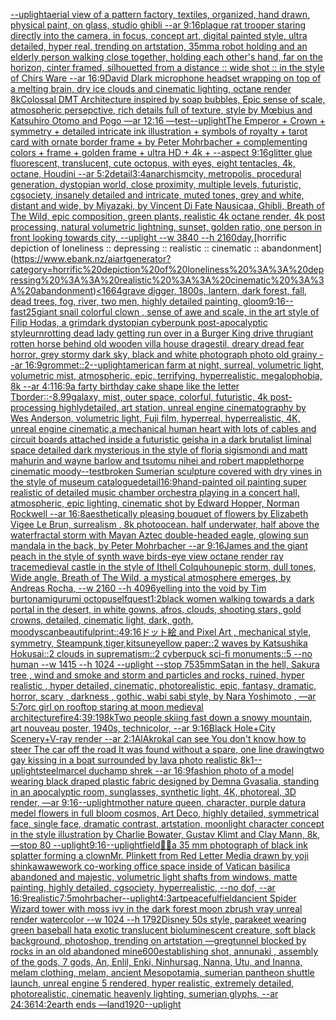 [--uplight](https://www.ebank.nz/aiartgenerator?category=--uplight)[aerial view of a pattern factory, textiles, organized, hand drawn, physical paint, on glass, studio ghibli --ar 9:16](https://www.ebank.nz/aiartgenerator?category=aerial%20view%20of%20a%20pattern%20factory%2C%20textiles%2C%20organized%2C%20hand%20drawn%2C%20physical%20paint%2C%20on%20glass%2C%20studio%20ghibli%20--ar%209%3A16)[plague rat trooper staring directly into the camera, in focus, concept art, digital painted style, ultra detailed, hyper real, trending on artstation, 35mm](https://www.ebank.nz/aiartgenerator?category=plague%20rat%20trooper%20staring%20directly%20into%20the%20camera%2C%20in%20focus%2C%20concept%20art%2C%20digital%20painted%20style%2C%20ultra%20detailed%2C%20hyper%20real%2C%20trending%20on%20artstation%2C%2035mm)[a robot holding and an elderly person walking close together, holding each other's hand, far  on the horizon, cinter framed, silhouetted from a distance :: wide shot :: in the style of Chirs Ware --ar 16:9](https://www.ebank.nz/aiartgenerator?category=a%20robot%20holding%20and%20an%20elderly%20person%20walking%20close%20together%2C%20holding%20each%20other%27s%20hand%2C%20far%20%20on%20the%20horizon%2C%20cinter%20framed%2C%20silhouetted%20from%20a%20distance%20%3A%3A%20wide%20shot%20%3A%3A%20in%20the%20style%20of%20Chirs%20Ware%20--ar%2016%3A9)[David Dlark microphone headset wrapping on top of a melting brain, dry ice clouds and cinematic lighting, octane render 8k](https://www.ebank.nz/aiartgenerator?category=David%20Dlark%20microphone%20headset%20wrapping%20on%20top%20of%20a%20melting%20brain%2C%20dry%20ice%20clouds%20and%20cinematic%20lighting%2C%20octane%20render%208k)[Colossal DMT Architecture inspired by soap bubbles, Epic sense of scale, atmospheric persepctive, rich details full of texture, style by Mœbius and Katsuhiro Otomo and Pogo —ar 12:16 —test](https://www.ebank.nz/aiartgenerator?category=Colossal%20DMT%20Architecture%20inspired%20by%20soap%20bubbles%2C%20Epic%20sense%20of%20scale%2C%20atmospheric%20persepctive%2C%20rich%20details%20full%20of%20texture%2C%20style%20by%20M%C5%93bius%20and%20Katsuhiro%20Otomo%20and%20Pogo%20%E2%80%94ar%2012%3A16%20%E2%80%94test)[--uplight](https://www.ebank.nz/aiartgenerator?category=--uplight)[The Emperor + Crown + symmetry + detailed intricate ink illustration + symbols of royalty + tarot card with ornate border frame + by Peter Mohrbacher + complementing colors + frame + golden frame + ultra HD + 4k + --aspect 9:16](https://www.ebank.nz/aiartgenerator?category=The%20Emperor%20%2B%20Crown%20%2B%20symmetry%20%2B%20detailed%20intricate%20ink%20illustration%20%2B%20symbols%20of%20royalty%20%2B%20tarot%20card%20with%20ornate%20border%20frame%20%2B%20by%20Peter%20Mohrbacher%20%2B%20complementing%20colors%20%2B%20frame%20%2B%20golden%20frame%20%2B%20ultra%20HD%20%2B%204k%20%2B%20--aspect%209%3A16)[glitter glue fluorescent, translucent, cute octopus, with eyes, eight tentacles, 4k, octane, Houdini --ar 5:2](https://www.ebank.nz/aiartgenerator?category=glitter%20glue%20fluorescent%2C%20translucent%2C%20cute%20octopus%2C%20with%20eyes%2C%20eight%20tentacles%2C%204k%2C%20octane%2C%20Houdini%20--ar%205%3A2)[detail](https://www.ebank.nz/aiartgenerator?category=detail)[3:4](https://www.ebank.nz/aiartgenerator?category=3%3A4)[anarchism](https://www.ebank.nz/aiartgenerator?category=anarchism)[city, metropolis, procedural generation, dystopian world, close proximity, multiple levels, futuristic, cgsociety, insanely detailed and intricate, muted tones, grey and white, distant and wide, by Miyazaki, by Vincent Di Fate Nausicaa, Ghibli, Breath of The Wild, epic composition, green plants, realistic 4k octane render, 4k post processing, natural volumetric lightning, sunset, golden ratio, one person in front looking towards city, --uplight --w 3840 --h 2160](https://www.ebank.nz/aiartgenerator?category=city%2C%20metropolis%2C%20procedural%20generation%2C%20dystopian%20world%2C%20close%20proximity%2C%20multiple%20levels%2C%20futuristic%2C%20cgsociety%2C%20insanely%20detailed%20and%20intricate%2C%20muted%20tones%2C%20grey%20and%20white%2C%20distant%20and%20wide%2C%20by%20Miyazaki%2C%20by%20Vincent%20Di%20Fate%20Nausicaa%2C%20Ghibli%2C%20Breath%20of%20The%20Wild%2C%20epic%20composition%2C%20green%20plants%2C%20realistic%204k%20octane%20render%2C%204k%20post%20processing%2C%20natural%20volumetric%20lightning%2C%20sunset%2C%20golden%20ratio%2C%20one%20person%20in%20front%20looking%20towards%20city%2C%20--uplight%20--w%203840%20--h%202160)[day.](https://www.ebank.nz/aiartgenerator?category=day.)[horrific depiction of loneliness :: depressing :: realistic :: cinematic :: abandonment](https://www.ebank.nz/aiartgenerator?category=horrific%20depiction%20of%20loneliness%20%3A%3A%20depressing%20%3A%3A%20realistic%20%3A%3A%20cinematic%20%3A%3A%20abandonment)[<1664](https://www.ebank.nz/aiartgenerator?category=%3C1664)[grave digger, 1800s, lantern, dark forest, fall, dead trees, fog, river, two men, highly detailed painting, gloom](https://www.ebank.nz/aiartgenerator?category=grave%20digger%2C%201800s%2C%20lantern%2C%20dark%20forest%2C%20fall%2C%20dead%20trees%2C%20fog%2C%20river%2C%20two%20men%2C%20highly%20detailed%20painting%2C%20gloom)[9:16](https://www.ebank.nz/aiartgenerator?category=9%3A16)[--fast](https://www.ebank.nz/aiartgenerator?category=--fast)[25](https://www.ebank.nz/aiartgenerator?category=25)[giant snail colorful clown , sense of awe and scale, in the art style of Filip Hodas, a grimdark dystopian cyberpunk post-apocalyptic style](https://www.ebank.nz/aiartgenerator?category=giant%20snail%20colorful%20clown%20%2C%20sense%20of%20awe%20and%20scale%2C%20in%20the%20art%20style%20of%20Filip%20Hodas%2C%20a%20grimdark%20dystopian%20cyberpunk%20post-apocalyptic%20style)[urn](https://www.ebank.nz/aiartgenerator?category=urn)[rotting dead lady getting run over in a Burger King drive thru](https://www.ebank.nz/aiartgenerator?category=rotting%20dead%20lady%20getting%20run%20over%20in%20a%20Burger%20King%20drive%20thru)[giant rotten horse behind old wooden villa house dragestil, dreary dread fear horror, grey stormy dark sky, black and white photograph photo old grainy --ar 16:9](https://www.ebank.nz/aiartgenerator?category=giant%20rotten%20horse%20behind%20old%20wooden%20villa%20house%20dragestil%2C%20dreary%20dread%20fear%20horror%2C%20grey%20stormy%20dark%20sky%2C%20black%20and%20white%20photograph%20photo%20old%20grainy%20--ar%2016%3A9)[grommet::2](https://www.ebank.nz/aiartgenerator?category=grommet%3A%3A2)[--uplight](https://www.ebank.nz/aiartgenerator?category=--uplight)[american farm at night, surreal, volumetric light, volumetric mist, atmospheric, epic, terrifying, hyperrealistic, megalophobia, 8k --ar 4:1](https://www.ebank.nz/aiartgenerator?category=american%20farm%20at%20night%2C%20surreal%2C%20volumetric%20light%2C%20volumetric%20mist%2C%20atmospheric%2C%20epic%2C%20terrifying%2C%20hyperrealistic%2C%20megalophobia%2C%208k%20--ar%204%3A1)[16:9](https://www.ebank.nz/aiartgenerator?category=16%3A9)[a farty birthday cake shape like the letter T](https://www.ebank.nz/aiartgenerator?category=a%20farty%20birthday%20cake%20shape%20like%20the%20letter%20T)[border::-8.99](https://www.ebank.nz/aiartgenerator?category=border%3A%3A-8.99)[galaxy, mist, outer space, colorful, futuristic, 4k post- processing highlydetailed, art station, unreal engine cinematography by Wes Anderson, volumetric light, Fuji film, hyperreal, hyperrealistic, 4K, unreal engine cinematic,](https://www.ebank.nz/aiartgenerator?category=galaxy%2C%20mist%2C%20outer%20space%2C%20colorful%2C%20futuristic%2C%204k%20post-%20processing%20highlydetailed%2C%20art%20station%2C%20unreal%20engine%20cinematography%20by%20Wes%20Anderson%2C%20volumetric%20light%2C%20Fuji%20film%2C%20hyperreal%2C%20hyperrealistic%2C%204K%2C%20unreal%20engine%20cinematic%2C)[a mechanical human heart with lots of cables and circuit boards attached inside a futuristic geisha in a dark brutalist liminal space detailed dark mysterious in the style of floria sigismondi and matt mahurin and wayne barlow and tsutomu nihei and robert mapplethorpe cinematic moody](https://www.ebank.nz/aiartgenerator?category=a%20mechanical%20human%20heart%20with%20lots%20of%20cables%20and%20circuit%20boards%20attached%20inside%20a%20futuristic%20geisha%20in%20a%20dark%20brutalist%20liminal%20space%20detailed%20dark%20mysterious%20in%20the%20style%20of%20floria%20sigismondi%20and%20matt%20mahurin%20and%20wayne%20barlow%20and%20tsutomu%20nihei%20and%20robert%20mapplethorpe%20cinematic%20moody)[--test](https://www.ebank.nz/aiartgenerator?category=--test)[broken Sumerian sculpture covered with dry vines in the style of museum catalogue](https://www.ebank.nz/aiartgenerator?category=broken%20Sumerian%20sculpture%20covered%20with%20dry%20vines%20in%20the%20style%20of%20museum%20catalogue)[detail](https://www.ebank.nz/aiartgenerator?category=detail)[16:9](https://www.ebank.nz/aiartgenerator?category=16%3A9)[hand-painted oil painting super realistic of detailed music chamber orchestra playing in a concert hall, atmospheric, epic lighting, cinematic shot by Edward Hopper, Norman Rockwell   --ar 16:8](https://www.ebank.nz/aiartgenerator?category=hand-painted%20oil%20painting%20super%20realistic%20of%20detailed%20music%20chamber%20orchestra%20playing%20in%20a%20concert%20hall%2C%20atmospheric%2C%20epic%20lighting%2C%20cinematic%20shot%20by%20Edward%20Hopper%2C%20Norman%20Rockwell%20%20%20--ar%2016%3A8)[aesthetically pleasing bouquet of flowers by Elizabeth Vigee Le Brun, surrealism , 8k photo](https://www.ebank.nz/aiartgenerator?category=aesthetically%20pleasing%20bouquet%20of%20flowers%20by%20Elizabeth%20Vigee%20Le%20Brun%2C%20surrealism%20%2C%208k%20photo)[ocean. half underwater, half above the water](https://www.ebank.nz/aiartgenerator?category=ocean.%20half%20underwater%2C%20half%20above%20the%20water)[fractal storm with Mayan Aztec double-headed eagle, glowing sun mandala in the back, by Peter Mohrbacher  --ar 9:16](https://www.ebank.nz/aiartgenerator?category=fractal%20storm%20with%20Mayan%20Aztec%20double-headed%20eagle%2C%20glowing%20sun%20mandala%20in%20the%20back%2C%20by%20Peter%20Mohrbacher%20%20--ar%209%3A16)[James and the giant peach in the style of synth wave birds-eye view octane render ray trace](https://www.ebank.nz/aiartgenerator?category=James%20and%20the%20giant%20peach%20in%20the%20style%20of%20synth%20wave%20birds-eye%20view%20octane%20render%20ray%20trace)[medieval castle in the style of Ithell Colquhoun](https://www.ebank.nz/aiartgenerator?category=medieval%20castle%20in%20the%20style%20of%20Ithell%20Colquhoun)[epic storm, dull tones, Wide angle, Breath of The Wild, a mystical atmosphere emerges, by Andreas Rocha,  --w 2160  --h 4096](https://www.ebank.nz/aiartgenerator?category=epic%20storm%2C%20dull%20tones%2C%20Wide%20angle%2C%20Breath%20of%20The%20Wild%2C%20a%20mystical%20atmosphere%20emerges%2C%20by%20Andreas%20Rocha%2C%20%20--w%202160%20%20--h%204096)[yelling into the void by Tim burton](https://www.ebank.nz/aiartgenerator?category=yelling%20into%20the%20void%20by%20Tim%20burton)[amigurumi octopus](https://www.ebank.nz/aiartgenerator?category=amigurumi%20octopus)[elfquest](https://www.ebank.nz/aiartgenerator?category=elfquest)[1:2](https://www.ebank.nz/aiartgenerator?category=1%3A2)[black women walking towards a dark portal in the desert, in white gowns, afros, clouds, shooting stars, gold crowns, detailed, cinematic light, dark, goth, moody](https://www.ebank.nz/aiartgenerator?category=black%20women%20walking%20towards%20a%20dark%20portal%20in%20the%20desert%2C%20in%20white%20gowns%2C%20afros%2C%20clouds%2C%20shooting%20stars%2C%20gold%20crowns%2C%20detailed%2C%20cinematic%20light%2C%20dark%2C%20goth%2C%20moody)[scan](https://www.ebank.nz/aiartgenerator?category=scan)[beautiful](https://www.ebank.nz/aiartgenerator?category=beautiful)[print::4](https://www.ebank.nz/aiartgenerator?category=print%3A%3A4)[9:16](https://www.ebank.nz/aiartgenerator?category=9%3A16)[ドット絵 and Pixel Art , mechanical style, symmetry, Steampunk,tiger,kitsune](https://www.ebank.nz/aiartgenerator?category=%E3%83%89%E3%83%83%E3%83%88%E7%B5%B5%20and%20Pixel%20Art%20%2C%20mechanical%20style%2C%20symmetry%2C%20Steampunk%2Ctiger%2Ckitsune)[yellow paper::2 waves by Katsushika Hokusai::2 clouds in suprematism::2 cyberpuck sci-fi monuments::5 --no human --w 1415 --h 1024 --uplight --stop 75](https://www.ebank.nz/aiartgenerator?category=yellow%20paper%3A%3A2%20waves%20by%20Katsushika%20Hokusai%3A%3A2%20clouds%20in%20suprematism%3A%3A2%20cyberpuck%20sci-fi%20monuments%3A%3A5%20--no%20human%20--w%201415%20--h%201024%20--uplight%20--stop%2075)[35mm](https://www.ebank.nz/aiartgenerator?category=35mm)[Satan in the hell, Sakura tree , wind and smoke and storm and particles and rocks, ruined, hyper realistic , hyper detailed, cinematic, photorealistic, epic, fantasy, dramatic, horror, scary , darkness , gothic, wabi sabi style, by Nara Yoshimoto , —ar 5:7](https://www.ebank.nz/aiartgenerator?category=Satan%20in%20the%20hell%2C%20Sakura%20tree%20%2C%20wind%20and%20smoke%20and%20storm%20and%20particles%20and%20rocks%2C%20ruined%2C%20hyper%20realistic%20%2C%20hyper%20detailed%2C%20cinematic%2C%20photorealistic%2C%20epic%2C%20fantasy%2C%20dramatic%2C%20horror%2C%20scary%20%2C%20darkness%20%2C%20gothic%2C%20wabi%20sabi%20style%2C%20by%20Nara%20Yoshimoto%20%2C%20%E2%80%94ar%205%3A7)[orc girl on rooftop staring at moon medieval architecture](https://www.ebank.nz/aiartgenerator?category=orc%20girl%20on%20rooftop%20staring%20at%20moon%20medieval%20architecture)[fire](https://www.ebank.nz/aiartgenerator?category=fire)[4:3](https://www.ebank.nz/aiartgenerator?category=4%3A3)[9:19](https://www.ebank.nz/aiartgenerator?category=9%3A19)[8k](https://www.ebank.nz/aiartgenerator?category=8k)[Two people skiing fast down a snowy mountain, art nouveau poster, 1940s, technicolor, --ar 9:16](https://www.ebank.nz/aiartgenerator?category=Two%20people%20skiing%20fast%20down%20a%20snowy%20mountain%2C%20art%20nouveau%20poster%2C%201940s%2C%20technicolor%2C%20--ar%209%3A16)[Black Hole+City Scenery+V-ray render --ar 2:1](https://www.ebank.nz/aiartgenerator?category=Black%20Hole%2BCity%20Scenery%2BV-ray%20render%20--ar%202%3A1)[AlAkroka](https://www.ebank.nz/aiartgenerator?category=AlAkroka)[I can see You don't know how to steer The car off the road It was found without a spare, one line drawing](https://www.ebank.nz/aiartgenerator?category=I%20can%20see%20You%20don%27t%20know%20how%20to%20steer%20The%20car%20off%20the%20road%20It%20was%20found%20without%20a%20spare%2C%20one%20line%20drawing)[two gay kissing in a boat surrounded by lava photo realistic 8k](https://www.ebank.nz/aiartgenerator?category=two%20gay%20kissing%20in%20a%20boat%20surrounded%20by%20lava%20photo%20realistic%208k)[1](https://www.ebank.nz/aiartgenerator?category=1)[--uplight](https://www.ebank.nz/aiartgenerator?category=--uplight)[steel](https://www.ebank.nz/aiartgenerator?category=steel)[marcel duchamp shrek --ar 16:9](https://www.ebank.nz/aiartgenerator?category=marcel%20duchamp%20shrek%20--ar%2016%3A9)[fashion photo of a model wearing black draped plastic fabric designed by Demna Gvasalia, standing in an apocalyptic room, sunglasses, synthetic light, 4K, photoreal, 3D render, —ar 9:16](https://www.ebank.nz/aiartgenerator?category=fashion%20photo%20of%20a%20model%20wearing%20black%20draped%20plastic%20fabric%20designed%20by%20Demna%20Gvasalia%2C%20standing%20in%20an%20apocalyptic%20room%2C%20sunglasses%2C%20synthetic%20light%2C%204K%2C%20photoreal%2C%203D%20render%2C%20%E2%80%94ar%209%3A16)[--uplight](https://www.ebank.nz/aiartgenerator?category=--uplight)[mother nature queen, character, purple datura medel flowers in full bloom cosmos, Art Deco, highly detailed, symmetrical face, single face, dramatic contrast, artstation, moonlight character concept in the style illustration by Charlie Bowater, Gustav Klimt and Clay Mann, 8k, —stop 80 --uplight](https://www.ebank.nz/aiartgenerator?category=mother%20nature%20queen%2C%20character%2C%20purple%20datura%20medel%20flowers%20in%20full%20bloom%20cosmos%2C%20Art%20Deco%2C%20highly%20detailed%2C%20symmetrical%20face%2C%20single%20face%2C%20dramatic%20contrast%2C%20artstation%2C%20moonlight%20character%20concept%20in%20the%20style%20illustration%20by%20Charlie%20Bowater%2C%20Gustav%20Klimt%20and%20Clay%20Mann%2C%208k%2C%20%E2%80%94stop%2080%20--uplight)[9:16](https://www.ebank.nz/aiartgenerator?category=9%3A16)[--uplight](https://www.ebank.nz/aiartgenerator?category=--uplight)[field](https://www.ebank.nz/aiartgenerator?category=field)[🌌🎇](https://www.ebank.nz/aiartgenerator?category=%F0%9F%8C%8C%F0%9F%8E%87)[a 35 mm photograph of black ink splatter forming a clown](https://www.ebank.nz/aiartgenerator?category=a%2035%20mm%20photograph%20of%20black%20ink%20splatter%20forming%20a%20clown)[Mr. Plinkett from Red Letter Media drawn by yoji shinkawa](https://www.ebank.nz/aiartgenerator?category=Mr.%20Plinkett%20from%20Red%20Letter%20Media%20drawn%20by%20yoji%20shinkawa)[wework co-working office space inside of Vatican basilica abandoned and majestic, volumetric light shafts from windows, matte painting, highly detailed, cgsociety, hyperrealistic, --no dof, --ar 16:9](https://www.ebank.nz/aiartgenerator?category=wework%20co-working%20office%20space%20inside%20of%20Vatican%20basilica%20abandoned%20and%20majestic%2C%20volumetric%20light%20shafts%20from%20windows%2C%20matte%20painting%2C%20highly%20detailed%2C%20cgsociety%2C%20hyperrealistic%2C%20--no%20dof%2C%20--ar%2016%3A9)[realistic](https://www.ebank.nz/aiartgenerator?category=realistic)[7:5](https://www.ebank.nz/aiartgenerator?category=7%3A5)[mohrbacher](https://www.ebank.nz/aiartgenerator?category=mohrbacher)[](https://www.ebank.nz/aiartgenerator?category=)[--uplight](https://www.ebank.nz/aiartgenerator?category=--uplight)[4:3](https://www.ebank.nz/aiartgenerator?category=4%3A3)[art](https://www.ebank.nz/aiartgenerator?category=art)[peaceful](https://www.ebank.nz/aiartgenerator?category=peaceful)[field](https://www.ebank.nz/aiartgenerator?category=field)[ancient Spider Wizard tower with moss ivy in the dark forest moon zbrush vray unreal  render watercolor --w 1024 --h 1792](https://www.ebank.nz/aiartgenerator?category=ancient%20Spider%20Wizard%20tower%20with%20moss%20ivy%20in%20the%20dark%20forest%20moon%20zbrush%20vray%20unreal%20%20render%20watercolor%20--w%201024%20--h%201792)[Disney 50s style, parakeet wearing green baseball hat](https://www.ebank.nz/aiartgenerator?category=Disney%2050s%20style%2C%20parakeet%20wearing%20green%20baseball%20hat)[a exotic translucent bioluminescent creature, soft black background, photoshop, trending on artstation —greg](https://www.ebank.nz/aiartgenerator?category=a%20exotic%20translucent%20bioluminescent%20creature%2C%20soft%20black%20background%2C%20photoshop%2C%20trending%20on%20artstation%20%E2%80%94greg)[tunnel blocked by rocks in an old abandoned mine](https://www.ebank.nz/aiartgenerator?category=tunnel%20blocked%20by%20rocks%20in%20an%20old%20abandoned%20mine)[600](https://www.ebank.nz/aiartgenerator?category=600)[establishing shot, annunaki ,  assembly of the gods, 7 gods, An, Enlil, Enki, Ninhursag, Nanna, Utu, and Inanna, melam clothing, melam, ancient Mesopotamia, sumerian pantheon shuttle launch, unreal engine 5 rendered, hyper realistic,  extremely detailed, photorealistic,  cinematic heavenly lighting, sumerian glyphs, --ar 24:36](https://www.ebank.nz/aiartgenerator?category=establishing%20shot%2C%20annunaki%20%2C%20%20assembly%20of%20the%20gods%2C%207%20gods%2C%20An%2C%20Enlil%2C%20Enki%2C%20Ninhursag%2C%20Nanna%2C%20Utu%2C%20and%20Inanna%2C%20melam%20clothing%2C%20melam%2C%20ancient%20Mesopotamia%2C%20sumerian%20pantheon%20shuttle%20launch%2C%20unreal%20engine%205%20rendered%2C%20hyper%20realistic%2C%20%20extremely%20detailed%2C%20photorealistic%2C%20%20cinematic%20heavenly%20lighting%2C%20sumerian%20glyphs%2C%20--ar%2024%3A36)[1](https://www.ebank.nz/aiartgenerator?category=1)[4:2](https://www.ebank.nz/aiartgenerator?category=4%3A2)[earth ends —land](https://www.ebank.nz/aiartgenerator?category=earth%20ends%20%E2%80%94land)[1920](https://www.ebank.nz/aiartgenerator?category=1920)[--uplight](https://www.ebank.nz/aiartgenerator?category=--uplight)